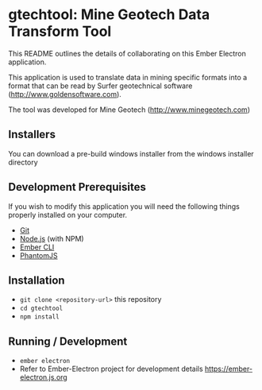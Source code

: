 # gtechtool: Mine Geotech Data Transform Tool

This README outlines the details of collaborating on this Ember Electron application.

This application is used to translate data in mining specific formats into a format that can be read by Surfer geotechnical software (http://www.goldensoftware.com).

The tool was developed for Mine Geotech  (http://www.minegeotech.com)

## Installers

You can download a pre-build windows installer from the windows installer directory

## Development Prerequisites

If you wish to modify this application you will need the following things properly installed on your computer.

* [Git](https://git-scm.com/)
* [Node.js](https://nodejs.org/) (with NPM)
* [Ember CLI](https://ember-cli.com/)
* [PhantomJS](http://phantomjs.org/)

## Installation

* `git clone <repository-url>` this repository
* `cd gtechtool`
* `npm install`

## Running / Development

* `ember electron`
* Refer to Ember-Electron project for development details https://ember-electron.js.org


